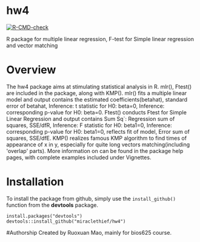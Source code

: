 # hw4
  <!-- badges: start -->
  [![R-CMD-check](https://github.com/miraclethief/hw4/workflows/R-CMD-check/badge.svg)](https://github.com/miraclethief/hw4/actions)
  <!-- badges: end -->

R package for multiple linear regression, F-test for Simple linear regression and vector matching

# Overview
The hw4 package aims at stimulating statistical analysis in R. mlr(), Ftest() are included in the package, along with KMP(). mlr() fits a multiple linear model and output contains the estimated coefficients(betahat), standard error of betahat, Inference: t statistic for H0: beta=0, Inference: corresponding p-value for H0: beta=0. Ftest()  conducts Ftest for Simple Linear Regression and output contains Sum Sq`: Regression sum of squares, SSE/dfR, Inference: F statistic for H0: beta1=0, Inference: corresponding p-value for H0: beta1=0, reflects fit of model, Error sum of squares, SSE/dfE. KMP() realizes famous KMP algorithm to find times of appearance of x in y, especially for quite long vectors matching(including 'overlap' parts). More information on can be found in the package help pages, with complete examples included under Vignettes.

# Installation
To install the package from github, simply use the `install_github()` function from the **devtools** package.

```
install.packages("devtools")
devtools::install_github("miraclethief/hw4")
```
#Authorship
Created by Ruoxuan Mao, mainly for bios625 course.
